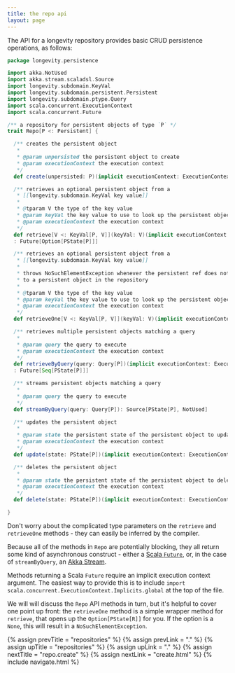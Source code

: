 ```yaml
---
title: the repo api
layout: page
---
```


The API for a longevity repository provides basic CRUD persistence
operations, as follows:

```scala
package longevity.persistence

import akka.NotUsed
import akka.stream.scaladsl.Source
import longevity.subdomain.KeyVal
import longevity.subdomain.persistent.Persistent
import longevity.subdomain.ptype.Query
import scala.concurrent.ExecutionContext
import scala.concurrent.Future

/** a repository for persistent objects of type `P` */
trait Repo[P <: Persistent] {

  /** creates the persistent object
   * 
   * @param unpersisted the persistent object to create
   * @param executionContext the execution context
   */
  def create(unpersisted: P)(implicit executionContext: ExecutionContext): Future[PState[P]]

  /** retrieves an optional persistent object from a
   * [[longevity.subdomain.KeyVal key value]]
   *
   * @tparam V the type of the key value
   * @param keyVal the key value to use to look up the persistent object
   * @param executionContext the execution context
   */
  def retrieve[V <: KeyVal[P, V]](keyVal: V)(implicit executionContext: ExecutionContext)
  : Future[Option[PState[P]]]

  /** retrieves an optional persistent object from a
   * [[longevity.subdomain.KeyVal key value]]
   * 
   * throws NoSuchElementException whenever the persistent ref does not refer
   * to a persistent object in the repository
   * 
   * @tparam V the type of the key value
   * @param keyVal the key value to use to look up the persistent object
   * @param executionContext the execution context
   */
  def retrieveOne[V <: KeyVal[P, V]](keyVal: V)(implicit executionContext: ExecutionContext): Future[PState[P]]

  /** retrieves multiple persistent objects matching a query
   * 
   * @param query the query to execute
   * @param executionContext the execution context
   */
  def retrieveByQuery(query: Query[P])(implicit executionContext: ExecutionContext)
  : Future[Seq[PState[P]]]

  /** streams persistent objects matching a query
   * 
   * @param query the query to execute
   */
  def streamByQuery(query: Query[P]): Source[PState[P], NotUsed]

  /** updates the persistent object
   * 
   * @param state the persistent state of the persistent object to update
   * @param executionContext the execution context
   */
  def update(state: PState[P])(implicit executionContext: ExecutionContext): Future[PState[P]]

  /** deletes the persistent object
   * 
   * @param state the persistent state of the persistent object to delete
   * @param executionContext the execution context
   */
  def delete(state: PState[P])(implicit executionContext: ExecutionContext): Future[Deleted[P]]

}
```

Don't worry about the complicated type parameters on the `retrieve`
and `retrieveOne` methods - they can easily be inferred by the compiler.

Because all of the methods in `Repo` are potentially blocking, they
all return some kind of asynchronous construct - either a [Scala
`Future`](http://www.scala-lang.org/api/current/index.html#scala.concurrent.Future),
or, in the case of `streamByQuery`, an [Akka
Stream](http://doc.akka.io/docs/akka/current/scala/stream/index.html).

Methods returning a Scala `Future` require an implicit execution
context argument. The easiest way to provide this is to include
`import scala.concurrent.ExecutionContext.Implicits.global` at the top
of the file.

We will will discuss the `Repo` API methods in turn, but it's helpful
to cover one point up front: the `retrieveOne` method is a simple
wrapper method for `retrieve`, that opens up the `Option[PState[R]]`
for you. If the option is a `None`, this will result in a
`NoSuchElementException`.

{% assign prevTitle = "repositories" %}
{% assign prevLink = "." %}
{% assign upTitle = "repositories" %}
{% assign upLink = "." %}
{% assign nextTitle = "repo.create" %}
{% assign nextLink = "create.html" %}
{% include navigate.html %}
